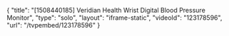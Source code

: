{
    "title": "[1508440185] Veridian Health Wrist Digital Blood Pressure Monitor",
    "type": "solo",
    "layout": "iframe-static",
    "videoId": "123178596",
    "url": "\/tvpembed\/123178596"
}